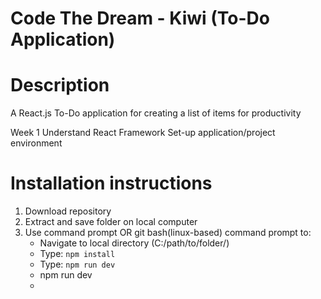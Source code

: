 # Code The Dream - Kiwi (To-Do Application)

# Description
A React.js To-Do application for creating a list of items for productivity

Week 1
Understand React Framework
Set-up application/project environment

# Installation instructions
1) Download repository
2) Extract and save folder on local computer
3) Use command prompt OR git bash(linux-based) command prompt to:
   + Navigate to local directory (C:/path/to/folder/)
   - Type: `npm install`
   - Type: `npm run dev`
   + npm run dev
   + 

